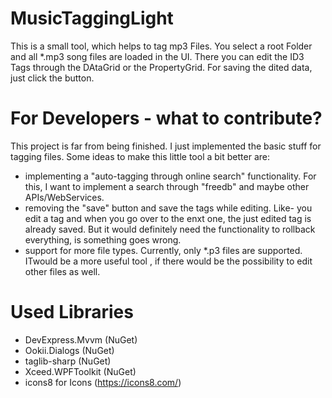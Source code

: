 # MusicTaggingLight
This is a small tool, which helps to tag mp3 Files. 
You select a root Folder and all *.mp3 song files are loaded in the UI.
There you can edit the ID3 Tags through the DAtaGrid or the PropertyGrid.
For saving the dited data, just click the button.

# For Developers - what to contribute?
This project is far from being finished. I just implemented the basic stuff for tagging files.
Some ideas to make this little tool a bit better are:
- implementing a "auto-tagging through online search" functionality. For this, I want to implement a search through "freedb" and maybe other APIs/WebServices.
- removing the "save" button and save the tags while editing. Like- you edit a tag and when you go over to the enxt one, the just edited tag is already saved.
But it would definitely need the functionality to rollback everything, is something goes wrong.
- support for more file types. Currently, only *.p3 files are supported. ITwould be a more useful tool , if there would be the possibility to edit other files as well.

# Used Libraries
- DevExpress.Mvvm (NuGet)
- Ookii.Dialogs (NuGet)
- taglib-sharp (NuGet)
- Xceed.WPFToolkit (NuGet)
- icons8 for Icons (https://icons8.com/)
